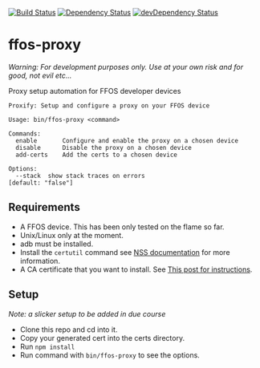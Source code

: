 [![Build Status](https://travis-ci.org/muffinresearch/ffos-proxy.svg)](https://travis-ci.org/muffinresearch/ffos-proxy)
[![Dependency Status](https://david-dm.org/muffinresearch/ffos-proxy.svg)](https://david-dm.org/muffinresearch/ffos-proxy)
[![devDependency Status](https://david-dm.org/muffinresearch/ffos-proxy/dev-status.svg)](https://david-dm.org/muffinresearch/ffos-proxy#info=devDependencies)



# ffos-proxy

*Warning: For development purposes only. Use at your own risk and for good, not evil etc...*

Proxy setup automation for FFOS developer devices

```
Proxify: Setup and configure a proxy on your FFOS device

Usage: bin/ffos-proxy <command>

Commands:
  enable       Configure and enable the proxy on a chosen device
  disable      Disable the proxy on a chosen device
  add-certs    Add the certs to a chosen device

Options:
  --stack  show stack traces on errors                        [default: "false"]
```

## Requirements

* A FFOS device. This has been only tested on the flame so far. 
* Unix/Linux only at the moment.
* adb must be installed.
* Install the `certutil` command see [NSS documentation](https://developer.mozilla.org/en-US/docs/Mozilla/Projects/NSS) for more information.
* A CA certificate that you want to install. See [This post for instructions](https://muffinresearch.co.uk/proxying-connections-from-ffos/#generateyourowncacertforcharles).

## Setup

*Note: a slicker setup to be added in due course*

* Clone this repo and cd into it.
* Copy your generated cert into the certs directory.
* Run `npm install`
* Run command with `bin/ffos-proxy` to see the options.
